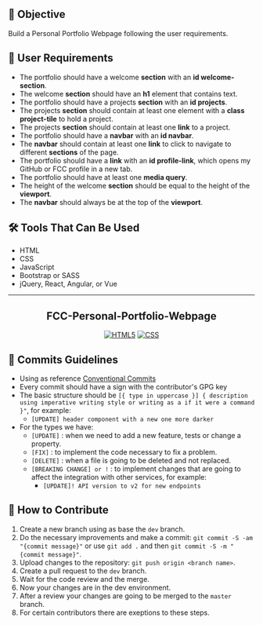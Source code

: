 ## 🎯 Objective
Build a Personal Portfolio Webpage following the user requirements.

## 📜 User Requirements
- The portfolio should have a welcome **section** with an **id welcome-section**.
- The welcome **section** should have an **h1** element that contains text.
- The portfolio should have a projects **section** with an **id projects**.
- The projects **section** should contain at least one element with a **class project-tile** to hold a project.
- The projects **section** should contain at least one **link** to a project.
- The portfolio should have a **navbar** with an **id navbar**.
- The **navbar** should contain at least one **link** to click to navigate to different **sections** of the page.
- The portfolio should have a **link** with an **id profile-link**, which opens my GitHub or FCC profile in a new tab.
- The portfolio should have at least one **media query**.
- The height of the welcome **section** should be equal to the height of the **viewport**.
- The **navbar** should always be at the top of the **viewport**.

## 🛠 Tools That Can Be Used
- HTML
- CSS
- JavaScript
- Bootstrap or SASS
- jQuery, React, Angular, or Vue

---

<div align="center">
  <h2 align="center">
    <strong>
      FCC-Personal-Portfolio-Webpage
    </strong>
  </h2>
</div>

<div align="center">

[![HTML5](https://img.shields.io/badge/-HTML5-f2f2f2?style=flat&logo=html5)](https://developer.mozilla.org/en-US/docs/Glossary/HTML5)
[![CSS](https://img.shields.io/badge/-CSS3-f2f2f2?style=flat&logo=css3&logoColor=1d6eac)](https://www.w3.org/Style/CSS/specs.en.html)

</div>



## 📔 Commits Guidelines

- Using as reference [Conventional Commits](https://www.conventionalcommits.org/en/v1.0.0/)
- Every commit should have a sign with the contributor's GPG key
- The basic structure should be `[{ type in uppercase }] { description using imperative writing style or writing as a if it were a command }"`, for example:
  - `[UPDATE] header component with a new one more darker`
- For the types we have:
  - `[UPDATE]` : when we need to add a new feature, tests or change a property.
  - `[FIX]` : to implement the code necessary to fix a problem.
  - `[DELETE]` : when a file is going to be deleted and not replaced.
  - `[BREAKING CHANGE] or !` : to implement changes that are going to affect the integration with other services, for example:
    - `[UPDATE]! API version to v2 for new endpoints`

##  🤝 How to Contribute

1. Create a new branch using as base the `dev` branch.
2. Do the necessary improvements and make a commit: `git commit -S -am "{commit message}"` or use `git add .` and then `git commit -S -m "{commit message}"`.
3. Upload changes to the repository: `git push origin <branch name>`.
4. Create a pull request to the `dev` branch.
5. Wait for the code review and the merge.
6. Now your changes are in the dev environment.
7. After a review your changes are going to be merged to the `master` branch.
8. For certain contributors there are exeptions to these steps.
